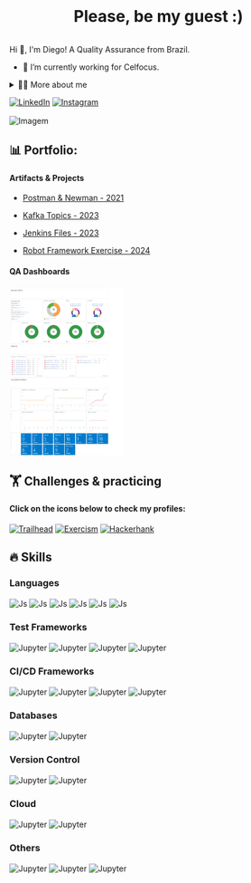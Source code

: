 <!--título-->
<div id="user-content-toc">
  <ul align="center">
    <summary><h1 style="display: inline-block">Please, be my guest :)</h1></summary>
</div>

<!-- Presentation -->
<p>
  Hi 👋, I'm Diego! A Quality Assurance from Brazil.

  - 🌱 I’m currently working for Celfocus.
</p>

<!-- Dropdown -->
<details>
  <summary>👨‍💻 More about me</summary>

  - 💬 I am 35 years old, currently living in Lisbon. I have professional proficiency in English and have experience with automated and manual testing throughout the test levels as well as UAT and defect management experience.

  - ⚡ I enjoy reading, as well as watching movies! I believe that our personal interests contribute to a more refined perception of things and problem-solving. \o/
</details>

<!-- Links -->
[![LinkedIn](https://img.shields.io/badge/LinkedIn-0077B5?style=for-the-badge&logo=linkedin&logoColor=white)](https://www.linkedin.com/in/diego-rpereira/)
[![Instagram](https://img.shields.io/badge/Instagram-E4405F?style=for-the-badge&logo=instagram&logoColor=white)](https://www.instagram.com/dieguito.pereira/)

<!-- GIF -->
<p align="left">
  <img align="center" src="https://raw.githubusercontent.com/diegorpereiraa/diegorpereiraa/main/assets/gif_aquarium.gif" alt="Imagem">
</p>

<!-- Portfolio -->
## 📊 Portfolio:

<!-- Portfolio: Projects -->
  <div style="flex-basis: 48%;">
    <h4>Artifacts & Projects</h4>
    
- [Postman & Newman - 2021](https://github.com/diegorpereiraa/portfolio_artifacts/tree/main/postman_apis)
    <div style="flex-basis: 48%;">

- [Kafka Topics - 2023](https://github.com/diegorpereiraa/portfolio_artifacts/tree/main/kafka_topics)
    <div style="flex-basis: 48%;">

- [Jenkins Files - 2023](https://github.com/diegorpereiraa/portfolio_artifacts/tree/main/jenkins_groovy_files)
    <div style="flex-basis: 48%;">
      
- [Robot Framework Exercise - 2024](https://github.com/diegorpereiraa/RobotFrameworkExercise)
  </div>
  
<!-- Portfolio: Docs -->
  <div style="flex-basis: 48%;">
    <h4>QA Dashboards</h4>
    <img align="center" height="300" width="200" src="https://raw.githubusercontent.com/diegorpereiraa/diegorpereiraa/main/assets/QA%20Dashboard%20-%20Financial%20Services.PNG" alt="Imagem">
  </div>
  
<!-- Challenges / Practicing -->
## 🏋️ Challenges & practicing
<h4>Click on the icons below to check my profiles:</h4>

[![Trailhead](https://img.shields.io/badge/Salesforce-00A1E0?style=for-the-badge&logo=Salesforce&logoColor=white)](https://www.salesforce.com/trailblazer/drpereira)
[![Exercism](https://img.shields.io/badge/Exercism-009CAB?style=for-the-badge&logo=exercism&logoColor=white)](https://exercism.org/profiles/diegorpereira)
[![Hackerhank](https://img.shields.io/badge/-Hackerrank-2EC866?style=for-the-badge&logo=HackerRank&logoColor=white)](https://www.hackerrank.com/profile/diego_rpereira88)

## 🔥 Skills
<!-- Skills: Programming Languages -->
  <div style="flex-basis: 48%;">
    <h3>Languages</h3>
    <img align="center" alt="Js" src="https://img.shields.io/badge/c%23-%23239120.svg?style=for-the-badge&logo=csharp&logoColor=white">
    <img align="center" alt="Js" src="https://img.shields.io/badge/JavaScript-F7DF1E?style=for-the-badge&logo=javascript&logoColor=black">
    <img align="center" alt="Js" src="https://img.shields.io/badge/shell_script-%23121011.svg?style=for-the-badge&logo=gnu-bash&logoColor=white">
    <img align="center" alt="Js" src="https://img.shields.io/badge/Apache%20Groovy-4298B8.svg?style=for-the-badge&logo=Apache+Groovy&logoColor=white">
    <img align="center" alt="Js" src="https://img.shields.io/badge/-GraphQL-E10098?style=for-the-badge&logo=graphql&logoColor=white">
    <img align="center" alt="Js" src="https://img.shields.io/badge/yaml-%23ffffff.svg?style=for-the-badge&logo=yaml&logoColor=151515">
    
  </div>

<!-- Test Tools & Frameworks -->
  <div style="flex-basis: 48%;">
    <h3>Test Frameworks</h3>
    <img align="center" alt="Jupyter" src="https://img.shields.io/badge/-selenium-%43B02A?style=for-the-badge&logo=selenium&logoColor=white">
    <img align="center" alt="Jupyter" src="https://img.shields.io/badge/Postman-FF6C37?style=for-the-badge&logo=postman&logoColor=white">
    <img align="center" alt="Jupyter" src="https://img.shields.io/badge/-cypress-%23E5E5E5?style=for-the-badge&logo=cypress&logoColor=058a5e">
    <img align="center" alt="Jupyter" src="https://img.shields.io/badge/Cucumber-43B02A?style=for-the-badge&logo=cucumber&logoColor=white">
  </div>

  <!-- CI/CD Frameworks -->
  <div style="flex-basis: 48%;">
    <h3>CI/CD Frameworks</h3>
    <img align="center" alt="Jupyter" src="https://img.shields.io/badge/jenkins-%232C5263.svg?style=for-the-badge&logo=jenkins&logoColor=white">
    <img align="center" alt="Jupyter" src="https://img.shields.io/badge/gitlab%20ci-%23181717.svg?style=for-the-badge&logo=gitlab&logoColor=white">
    <img align="center" alt="Jupyter" src="https://img.shields.io/badge/kubernetes-%23326ce5.svg?style=for-the-badge&logo=kubernetes&logoColor=white">
    <img align="center" alt="Jupyter" src="https://img.shields.io/badge/docker-%230db7ed.svg?style=for-the-badge&logo=docker&logoColor=white">
  </div>

  <!-- Databases -->
  <div style="flex-basis: 48%;">
  <h3>Databases</h3>
    <img align="center" alt="Jupyter" src="https://img.shields.io/badge/Microsoft%20SQL%20Server-CC2927?style=for-the-badge&logo=microsoft%20sql%20server&logoColor=white">
    <img align="center" alt="Jupyter" src="https://img.shields.io/badge/MongoDB-%234ea94b.svg?style=for-the-badge&logo=mongodb&logoColor=white">
  </div> 

  <!-- Version Control -->
  <div style="flex-basis: 48%;">
  <h3>Version Control</h3>
    <img align="center" alt="Jupyter" src="https://img.shields.io/badge/gitlab-%23181717.svg?style=for-the-badge&logo=gitlab&logoColor=white">
    <img align="center" alt="Jupyter" src="https://img.shields.io/badge/github-%23121011.svg?style=for-the-badge&logo=github&logoColor=white">
  </div>

  <!-- Cloud -->
  <div style="flex-basis: 48%;">
  <h3>Cloud</h3>
    <img align="center" alt="Jupyter" src="https://img.shields.io/badge/Amazon_AWS-232F3E?style=for-the-badge&logo=amazon-aws&logoColor=white">
    <img align="center" alt="Jupyter" src="https://img.shields.io/badge/Google_Cloud-4285F4?style=for-the-badge&logo=google-cloud&logoColor=white">
  </div>

  <!-- Others -->
  <div style="flex-basis: 48%;">
  <h3>Others</h3>
    <img align="center" alt="Jupyter" src="https://img.shields.io/badge/Apache%20Kafka-000?style=for-the-badge&logo=apachekafka">
    <img align="center" alt="Jupyter" src="https://img.shields.io/badge/-Swagger-%23Clojure?style=for-the-badge&logo=swagger&logoColor=white">
    <img align="center" alt="Jupyter" src="https://img.shields.io/badge/Apache%20Maven-C71A36?style=for-the-badge&logo=Apache%20Maven&logoColor=white">
  <div style="flex-basis: 48%;">
